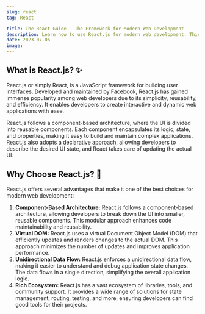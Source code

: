 ```yaml
---
slug: react
tag: React

title: The React Guide - The Framework for Modern Web Development
description: Learn how to use React.js for modern web development. This comprehensive guide covers fundamentals, best practices,  and tips to build efficient web apps.
date: 2023-07-06
image:
---
```



## What is React.js? ✨

React.js or simply React, is a JavaScript framework for building user interfaces. Developed and maintained by Facebook, React.js has gained immense popularity among web developers due to its simplicity, reusability, and efficiency. It enables developers to create interactive and dynamic web applications with ease.

React.js follows a component-based architecture, where the UI is divided into reusable components. Each component encapsulates its logic, state, and properties, making it easy to build and maintain complex applications. React.js also adopts a declarative approach, allowing developers to describe the desired UI state, and React takes care of updating the actual UI.

## Why Choose React.js? 🤔

React.js offers several advantages that make it one of the best choices for modern web development:

1. **Component-Based Architecture:** React.js follows a component-based architecture, allowing developers to break down the UI into smaller, reusable components. This modular approach enhances code maintainability and reusability.
2. **Virtual DOM:** React.js uses a virtual Document Object Model (DOM) that efficiently updates and renders changes to the actual DOM. This approach minimizes the number of updates and improves application performance.
3. **Unidirectional Data Flow:** React.js enforces a unidirectional data flow, making it easier to understand and debug application state changes. The data flows in a single direction, simplifying the overall application logic.
5. **Rich Ecosystem:** React.js has a vast ecosystem of libraries, tools, and community support. It provides a wide range of solutions for state management, routing, testing, and more, ensuring developers can find good tools for their projects.
